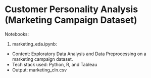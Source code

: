 # Customer Personality Analysis (Marketing Campaign Dataset)

Notebooks:

1. marketing_eda.ipynb: 
- Content: Exploratory Data Analysis and Data Preprocessing on a marketing campaign dataset.
- Tech stack used: Python, R, and Tableau
- Output: marketing_cln.csv

